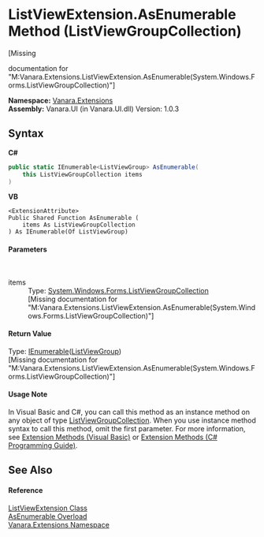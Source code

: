 # ListViewExtension.AsEnumerable Method (ListViewGroupCollection)
 

\[Missing <summary> documentation for "M:Vanara.Extensions.ListViewExtension.AsEnumerable(System.Windows.Forms.ListViewGroupCollection)"\]

**Namespace:**&nbsp;<a href="9abe54ff-18ce-e333-beed-30e855655381">Vanara.Extensions</a><br />**Assembly:**&nbsp;Vanara.UI (in Vanara.UI.dll) Version: 1.0.3

## Syntax

**C#**<br />
``` C#
public static IEnumerable<ListViewGroup> AsEnumerable(
	this ListViewGroupCollection items
)
```

**VB**<br />
``` VB
<ExtensionAttribute>
Public Shared Function AsEnumerable ( 
	items As ListViewGroupCollection
) As IEnumerable(Of ListViewGroup)
```


#### Parameters
&nbsp;<dl><dt>items</dt><dd>Type: <a href="http://msdn2.microsoft.com/en-us/library/h8b52ed1" target="_blank">System.Windows.Forms.ListViewGroupCollection</a><br />\[Missing <param name="items"/> documentation for "M:Vanara.Extensions.ListViewExtension.AsEnumerable(System.Windows.Forms.ListViewGroupCollection)"\]</dd></dl>

#### Return Value
Type: <a href="http://msdn2.microsoft.com/en-us/library/9eekhta0" target="_blank">IEnumerable</a>(<a href="http://msdn2.microsoft.com/en-us/library/916092y2" target="_blank">ListViewGroup</a>)<br />\[Missing <returns> documentation for "M:Vanara.Extensions.ListViewExtension.AsEnumerable(System.Windows.Forms.ListViewGroupCollection)"\]

#### Usage Note
In Visual Basic and C#, you can call this method as an instance method on any object of type <a href="http://msdn2.microsoft.com/en-us/library/h8b52ed1" target="_blank">ListViewGroupCollection</a>. When you use instance method syntax to call this method, omit the first parameter. For more information, see <a href="http://msdn.microsoft.com/en-us/library/bb384936.aspx">Extension Methods (Visual Basic)</a> or <a href="http://msdn.microsoft.com/en-us/library/bb383977.aspx">Extension Methods (C# Programming Guide)</a>.

## See Also


#### Reference
<a href="3e5258c0-2fc2-fa30-46e7-ec6ea45b218a">ListViewExtension Class</a><br /><a href="3b31a92e-17f5-9fef-8a76-eda41348b862">AsEnumerable Overload</a><br /><a href="9abe54ff-18ce-e333-beed-30e855655381">Vanara.Extensions Namespace</a><br />